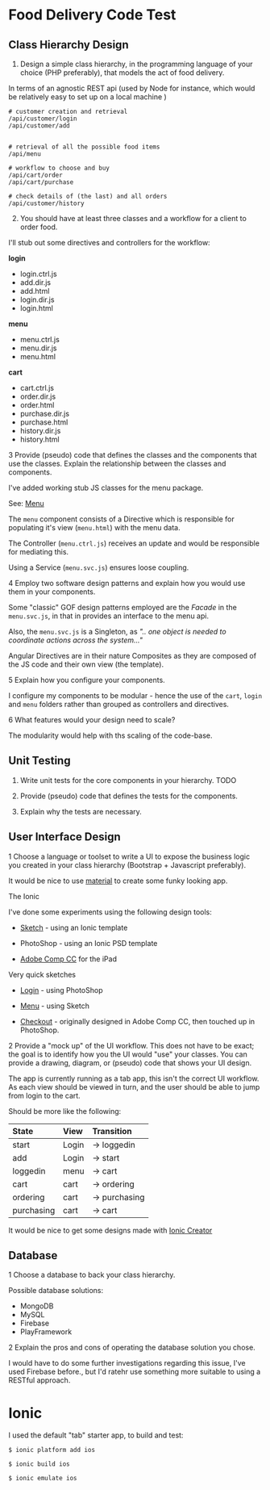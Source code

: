 # Food Delivery Code Test

## Class Hierarchy Design
1. Design a simple class hierarchy, in the programming language of your choice (PHP preferably), that models the act of food delivery.

  In terms of an agnostic REST api (used by Node for instance, which would be relatively easy to set up on a local machine )

  ```
  # customer creation and retrieval
  /api/customer/login
  /api/customer/add


  # retrieval of all the possible food items
  /api/menu

  # workflow to choose and buy
  /api/cart/order
  /api/cart/purchase

  # check details of (the last) and all orders
  /api/customer/history

  ```

2. You should have at least three classes and a workflow for a client to order food.

I'll stub out some directives and controllers for the workflow:

**login**
- login.ctrl.js
- add.dir.js
- add.html
- login.dir.js
- login.html

**menu**
- menu.ctrl.js
- menu.dir.js
- menu.html

**cart**
- cart.ctrl.js
- order.dir.js
- order.html
- purchase.dir.js
- purchase.html
- history.dir.js
- history.html


3 Provide (pseudo) code that defines the classes and the components that use the classes. Explain the relationship between the classes and components.

I've added working stub JS classes for the menu package.

See: [Menu](www/js/menu/menu.dir.js)

The `menu` component consists of a Directive which is responsible for populating it's view (`menu.html`) with the menu data.

The Controller (`menu.ctrl.js`) receives an update and would be responsible for mediating this.

Using a Service (`menu.svc.js`) ensures loose coupling.


4 Employ two software design patterns and explain how you would use them in your components.

Some "classic" GOF design patterns employed are the _Facade_ in the `menu.svc.js`, in that in provides an interface to the menu api.

Also, the `menu.svc.js` is a Singleton, as _".. one object is needed to coordinate actions across the system..."_

Angular Directives are in their nature Composites as they are composed of the JS code and their own view (the template).


5 Explain how you configure your components.

I configure my components to be modular - hence the use of the `cart`, `login` and `menu` folders rather than grouped as controllers and directives.


6 What features would your design need to scale?

The modularity would help with ths scaling of the code-base.


## Unit Testing
1. Write unit tests for the core components in your hierarchy.
TODO

2. Provide (pseudo) code that defines the tests for the components.
3. Explain why the tests are necessary.

## User Interface Design
1 Choose a language or toolset to write a UI to expose the business logic you created in your class hierarchy (Bootstrap + Javascript preferably).

It would be nice to use [material](http://ionicmaterial.com) to create some funky looking app.

The Ionic 

I've done some experiments using the following design tools:



- [Sketch](http://www.bohemiancoding.com/sketch/) - using an Ionic template

- PhotoShop - using an Ionic PSD template

- [Adobe Comp CC](https://itunes.apple.com/us/app/adobe-comp-cc/id970725481?mt=8) for the iPad

Very quick sketches

- [Login](/design/login.png?raw=true "Login") - using PhotoShop

- [Menu](/design/menu-png?raw=true "Menu") - using Sketch

- [Checkout](./design/checkout.png?raw=true "Checkout") - originally designed in Adobe Comp CC, then touched up in PhotoShop.



2 Provide a "mock up" of the UI workflow.  This does not have to be exact; the goal is to identify how you the UI would "use" your classes.  You can provide a drawing, diagram, or (pseudo) code that shows your UI design.

The app is currently running as a tab app, this isn't the correct UI workflow. As each view should be viewed in turn, and the user should be able to jump from login to the cart.

Should be more like the following:

| **State** | **View** | **Transition** |
| :------- | :-------  | :------------  |
| start     | Login    | -> loggedin    |
| add       | Login    | -> start       |
| loggedin  | menu     | -> cart        |
| cart      | cart     | -> ordering    |
| ordering  | cart     | -> purchasing  |
| purchasing| cart     | -> cart        |

It would be nice to get some designs made with [Ionic Creator](http://ionicframework.com/creator/)


## Database
1 Choose a database to back your class hierarchy.

Possible database solutions:

- MongoDB
- MySQL
- Firebase
- PlayFramework

2 Explain the pros and cons of operating the database solution you chose.

I would have to do some further investigations regarding this issue, I've used Firebase before., but I'd ratehr use something more suitable to using a RESTful approach.

# Ionic

I used the default "tab" starter app, to build and test:

```
$ ionic platform add ios

$ ionic build ios

$ ionic emulate ios

```
